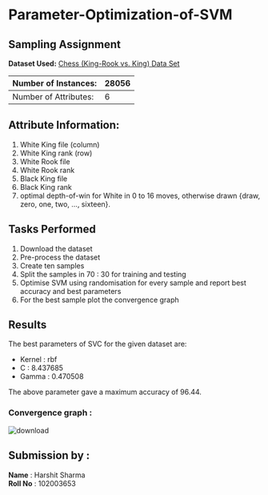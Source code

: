 # Parameter-Optimization-of-SVM
## Sampling Assignment

**Dataset Used:** [
Chess (King-Rook vs. King) Data Set](https://archive.ics.uci.edu/ml/datasets/Chess+%28King-Rook+vs.+King%29)

| Number of Instances:  | 28056 |
|-----------------------|-------|
| Number of Attributes: | 6     |

## Attribute Information:

1. White King file (column)<br>
2. White King rank (row)<br>
3. White Rook file<br>
4. White Rook rank<br>
5. Black King file<br>
6. Black King rank<br>
7. optimal depth-of-win for White in 0 to 16 moves, otherwise drawn {draw, zero, one, two, ..., sixteen}.<br>

## Tasks Performed
1. Download the dataset
2. Pre-process the dataset
3. Create ten samples 
4. Split the samples in  70 : 30 for training and testing
5. Optimise SVM using randomisation for every sample and report best accuracy and best parameters
6. For the best sample plot the convergence graph


## Results

The best parameters of SVC for the given dataset are:
- Kernel : rbf
- C : 8.437685 
- Gamma : 0.470508    

The above parameter gave a maximum accuracy of 96.44.

### Convergence graph  : 


![download](https://user-images.githubusercontent.com/71830227/233195149-685670b9-3ed7-46f6-b853-0421a11dbe7b.png)<br>



## Submission by :
**Name** : Harshit Sharma
<br>
**Roll No** : 102003653

